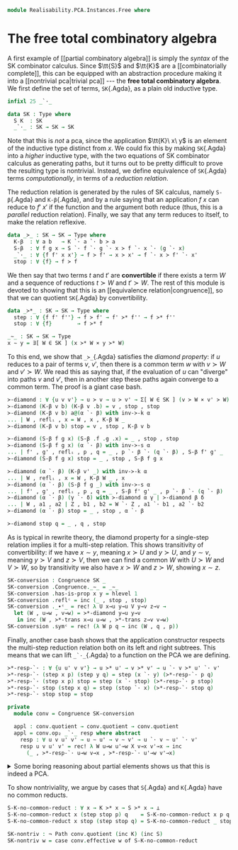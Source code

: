 <!--
```agda
open import 1Lab.Prelude

open import Data.Set.Coequaliser
open import Data.Partial.Total
open import Data.Partial.Base

open import Realisability.PCA.Combinatorial
open import Realisability.PCA
```
-->

```agda
module Realisability.PCA.Instances.Free where
```

# The free total combinatory algebra

A first example of [[partial combinatory algebra]] is simply the
*syntax* of the SK combinator calculus. Since $\tt{S}$ and $\tt{K}$ are
a [[combinatorially complete]], this can be equipped with an abstraction
procedure making it into a [[nontrivial pca|trivial pca]] --- the **free
total combinatory algebra**. We first define the set of terms,
`SK`{.Agda}, as a plain old inductive type.

```agda
infixl 25 _`·_

data SK : Type where
  S K  : SK
  _`·_ : SK → SK → SK
```

Note that this is *not* a pca, since the application $\tt{K}\ x\ y$ is
an element of the inductive type distinct from $x$. We could fix this by
making `SK`{.Agda} into a *higher* inductive type, with the two
equations of SK combinator calculus as generating paths, but it turns
out to be pretty difficult to prove the resulting type is nontrivial.
Instead, we define equivalence of `SK`{.Agda} terms *computationally*,
in terms of a *reduction relation*.

The reduction relation is generated by the rules of SK calculus, namely
`S-β`{.Agda} and `K-β`{.Agda}, and by a rule saying that an application
$f\ x$ can reduce to $f'\ x'$ if the function and the argument both
reduce (thus, this is a *parallel* reduction relation). Finally, we say
that any term reduces to itself, to make the relation reflexive.

```agda
data _≻_ : SK → SK → Type where
  K-β  : ∀ a b   → K `· a `· b ≻ a
  S-β  : ∀ f g x → S `· f `· g `· x ≻ f `· x `· (g `· x)
  _`·_ : ∀ {f f' x x'} → f ≻ f' → x ≻ x' → f `· x ≻ f' `· x'
  stop : ∀ {f} → f ≻ f
```

We then say that two terms $t$ and $t'$ are **convertible** if there
exists a term $W$ and a sequence of reductions $t \succ W$ and $t' \succ
W$. The rest of this module is devoted to showing that this is an
[[equivalence relation|congruence]], so that we can quotient `SK`{.Agda}
by convertibility.

```agda
data _≻*_ : SK → SK → Type where
  step : ∀ {f f' f''} → f ≻ f' → f' ≻* f'' → f ≻* f''
  stop : ∀ {f}        → f ≻* f

_∼_ : SK → SK → Type
x ∼ y = ∃[ W ∈ SK ] (x ≻* W × y ≻* W)
```

<!--
```agda
open Congruence hiding (_∼_)

inv-≻-k : ∀ {u v} → K `· u ≻ v → Σ[ v' ∈ SK ] (K `· v' ≡ᵢ v × u ≻ v')
inv-≻-k (stop `· a) = _ , reflᵢ , a
inv-≻-k stop = _ , reflᵢ , stop

inv-≻-s : ∀ {f g u} → S `· f `· g ≻ u → Σ[ f' ∈ SK ] Σ[ g' ∈ SK ] (S `· f' `· g' ≡ᵢ u × f ≻ f' × g ≻ g')
inv-≻-s (stop `· a `· b) = _ , _ , reflᵢ , a , b
inv-≻-s (stop `· a) = _ , _ , reflᵢ , stop , a
inv-≻-s stop = _ , _ , reflᵢ , stop , stop
```
-->

To this end, we show that `_≻_`{.Agda} satisfies the *diamond property*:
if $u$ reduces to a pair of terms $v$, $v'$, then there is a common term
$w$ with $v \succ W$ and $v' \succ W$. We read this as saying that, if
the evaluation of $u$ can "diverge" into paths $v$ and $v'$, then in
another step these paths again converge to a common term. The proof is a
giant case bash.

```agda
≻-diamond : ∀ {u v v'} → u ≻ v → u ≻ v' → Σ[ W ∈ SK ] (v ≻ W × v' ≻ W)
≻-diamond (K-β v b) (K-β v .b) = v , stop , stop
≻-diamond (K-β v b) a@(α `· β) with inv-≻-k α
... | W , reflᵢ , x = W , x , K-β W _
≻-diamond (K-β v b) stop = v , stop , K-β v b

≻-diamond (S-β f g x) (S-β .f .g .x) = _ , stop , stop
≻-diamond (S-β f g x) (α `· β) with inv-≻-s α
... | f' , g' , reflᵢ , p , q = _ , p `· β `· (q `· β) , S-β f' g' _
≻-diamond (S-β f g x) stop = _ , stop , S-β f g x

≻-diamond (α `· β) (K-β v' _) with inv-≻-k α
... | W , reflᵢ , x = W , K-β W _ , x
≻-diamond (α `· β) (S-β f g _) with inv-≻-s α
... | f' , g' , reflᵢ , p , q = _ , S-β f' g' _ , p `· β `· (q `· β)
≻-diamond (α `· β) (γ `· δ) with ≻-diamond α γ | ≻-diamond β δ
... | W , a1 , a2 | Z , b1 , b2 = W `· Z , a1 `· b1 , a2 `· b2
≻-diamond (α `· β) stop = _ , stop , α `· β

≻-diamond stop q = _ , q , stop
```

<!--
```agda
≻*-strip : ∀ {x y z} → x ≻ y → x ≻* z → Σ[ W ∈ SK ] (y ≻* W × z ≻ W)
≻*-strip p (step a q) with ≻-diamond p a
... | W , y→w , f→w with ≻*-strip f→w q
... | Z , α , β = Z , step y→w α , β
≻*-strip p stop = _ , stop , p

≻*-diamond : ∀ {x y z} → x ≻* y → x ≻* z → Σ[ W ∈ SK ] (y ≻* W × z ≻* W)
≻*-diamond (step α αs) β with ≻*-strip α β
... | N , f→n , z→n with ≻*-diamond αs f→n
... | W , p , q = W , p , step z→n q
≻*-diamond stop β = _ , β , stop

≻*-trans : ∀  {x y z} → x ≻* y → y ≻* z → x ≻* z
≻*-trans (step x p) q = step x (≻*-trans p q)
≻*-trans stop q = q
```
-->

As is typical in rewrite theory, the diamond property for a single-step
relation implies it for a multi-step relation. This shows transitivity
of convertibility: if we have $x \sim y$, meaning $x \succ U$ and $y
\succ U$, and $y \sim v$, meaning $y \succ V$ and $z \succ V$, then we
can find a common $W$ with $U \succ W$ and $V \succ W$, so by
transitivity we also have $x \succ W$ and $z \succ W$, showing $x \sim
z$.

```agda
SK-conversion : Congruence SK _
SK-conversion .Congruence._∼_ = _∼_
SK-conversion .has-is-prop x y = hlevel 1
SK-conversion .reflᶜ = inc (_ , stop , stop)
SK-conversion ._∙ᶜ_ = rec! λ U x→u y→u V y→v z→v →
  let (W , u→w , v→w) = ≻*-diamond y→u y→v
   in inc (W , ≻*-trans x→u u→w , ≻*-trans z→v v→w)
SK-conversion .symᶜ = rec! (λ W p q → inc (W , q , p))
```

Finally, another case bash shows that the application constructor
respects the multi-step reduction relation both on its left and right
subtrees. This means that we can lift `` _`·_ ``{.Agda} to a function on
the PCA we are defining.

```agda
≻*-resp-`· : ∀ {u u' v v'} → u ≻* u' → v ≻* v' → u `· v ≻* u' `· v'
≻*-resp-`· (step x p) (step y q) = step (x `· y) (≻*-resp-`· p q)
≻*-resp-`· (step x p) stop = step (x `· stop) (≻*-resp-`· p stop)
≻*-resp-`· stop (step x q) = step (stop `· x) (≻*-resp-`· stop q)
≻*-resp-`· stop stop = stop

private
  module conv = Congruence SK-conversion

  appl : conv.quotient → conv.quotient → conv.quotient
  appl = conv.op₂ _`·_ resp where abstract
    resp : ∀ u v u' v' → u ∼ u' → v ∼ v' → u `· v ∼ u' `· v'
    resp u v u' v' = rec! λ W u→w u'→w X v→x v'→x → inc
      (_ , ≻*-resp-`· u→w v→x , ≻*-resp-`· u'→w v'→x)
```

<details>
<summary>Some boring reasoning about partial elements shows us that this
is indeed a PCA.</summary>

```agda
SK-is-pca : is-pca {A = conv.quotient} λ f x → ⦇ appl f x ⦈
SK-is-pca = has-ski→is-pca record
  { K   = always (inc K)
  ; S   = always (inc S)
  ; K↓  = tt
  ; S↓  = tt
  ; K↓₁ = λ {x} z → (tt , tt) , z
  ; K-β = λ {x} {y} xh yh → part-ext (λ z → xh) (λ z → (tt , (tt , tt) , xh) , yh) λ _ _ → kb (x .elt _) (y .elt _) ∙ ↯-indep x
  ; S↓₁ = λ z → (tt , tt) , z
  ; S↓₂ = λ z z₁ → (tt , (tt , tt) , z) , z₁
  ; S-β = λ {f} {g} {x} hf hg hx → part-ext
    (λ z → (tt , (tt , hf) , hx) , (tt , hg) , hx)
    (λ z → (tt , (tt , (tt , tt) , hf) , hg) , hx)
    λ _ _ → sb (f .elt _) (g .elt _) (x .elt _) ∙ ap₂ appl (ap₂ appl (↯-indep f) (↯-indep x)) (ap₂ appl (↯-indep g) (↯-indep x))
  }
  where
    kb : ∀ x y → appl (appl (inc K) x) y ≡ x
    kb = elim! λ f g → quot (inc (f , step (K-β f g) stop , stop))

    sb : ∀ f g x → appl (appl (appl (inc S) f) g) x ≡ appl (appl f x) (appl g x)
    sb = elim! λ f g x → quot (inc (_ , step (S-β f g x) stop , stop))
```

</details>

<!--
```agda
SK-PCA : PCA lzero
SK-PCA .fst = el! conv.quotient
SK-PCA .snd .PCA-on.has-is-set = hlevel 2
SK-PCA .snd .PCA-on._%_ = _
SK-PCA .snd .PCA-on.has-is-pca = SK-is-pca
```
-->

To show nontriviality, we argue by cases that `S`{.Agda} and `K`{.Agda}
have no common reducts.

```agda
S-K-no-common-reduct : ∀ x → K ≻* x → S ≻* x → ⊥
S-K-no-common-reduct x (step stop p) q    = S-K-no-common-reduct x p q
S-K-no-common-reduct x stop (step stop q) = S-K-no-common-reduct _ stop q

SK-nontriv : ¬ Path conv.quotient (inc K) (inc S)
SK-nontriv w = case conv.effective w of S-K-no-common-reduct
```
